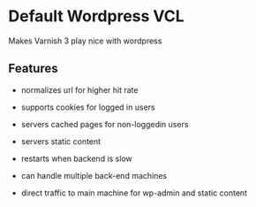 Default Wordpress VCL
=====================

Makes Varnish 3 play nice with wordpress 


Features
--------

* normalizes url for higher hit rate
* supports cookies for logged in users
* servers cached pages for non-loggedin users
* servers static content

* restarts when backend is slow
* can handle multiple back-end machines
* direct traffic to main machine for wp-admin and static content

